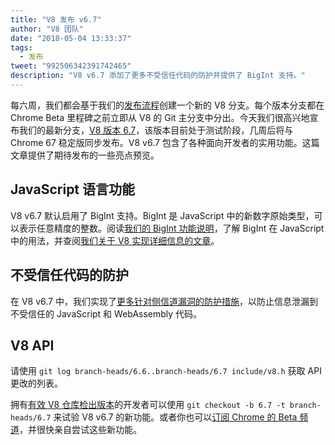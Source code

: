 ```yaml
---
title: "V8 发布 v6.7"
author: "V8 团队"
date: "2018-05-04 13:33:37"
tags: 
  - 发布
tweet: "992506342391742465"
description: "V8 v6.7 添加了更多不受信任代码的防护并提供了 BigInt 支持。"
---
```

每六周，我们都会基于我们的[发布流程](/docs/release-process)创建一个新的 V8 分支。每个版本分支都在 Chrome Beta 里程碑之前立即从 V8 的 Git 主分支中分出。今天我们很高兴地宣布我们的最新分支，[V8 版本 6.7](https://chromium.googlesource.com/v8/v8.git/+log/branch-heads/6.7)，该版本目前处于测试阶段，几周后将与 Chrome 67 稳定版同步发布。V8 v6.7 包含了各种面向开发者的实用功能。这篇文章提供了期待发布的一些亮点预览。

<!--truncate-->
## JavaScript 语言功能

V8 v6.7 默认启用了 BigInt 支持。BigInt 是 JavaScript 中的新数字原始类型，可以表示任意精度的整数。阅读[我们的 BigInt 功能说明](/features/bigint)，了解 BigInt 在 JavaScript 中的用法，并查阅[我们关于 V8 实现详细信息的文章](/blog/bigint)。

## 不受信任代码的防护

在 V8 v6.7 中，我们实现了[更多针对侧信道漏洞的防护措施](/docs/untrusted-code-mitigations)，以防止信息泄漏到不受信任的 JavaScript 和 WebAssembly 代码。

## V8 API

请使用 `git log branch-heads/6.6..branch-heads/6.7 include/v8.h` 获取 API 更改的列表。

拥有[有效 V8 仓库检出版本](/docs/source-code#using-git)的开发者可以使用 `git checkout -b 6.7 -t branch-heads/6.7` 来试验 V8 v6.7 的新功能。或者你也可以[订阅 Chrome 的 Beta 频道](https://www.google.com/chrome/browser/beta.html)，并很快亲自尝试这些新功能。
